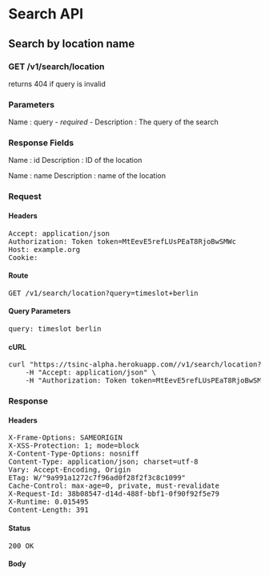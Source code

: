 # Search API

## Search by location name

### GET /v1/search/location

returns 404 if query is invalid



### Parameters

Name : query *- required -*
Description : The query of the search


### Response Fields

Name : id
Description : ID of the location

Name : name
Description : name of the location

### Request

#### Headers

<pre>Accept: application/json
Authorization: Token token=MtEevE5refLUsPEaT8RjoBwSMWc
Host: example.org
Cookie: </pre>

#### Route

<pre>GET /v1/search/location?query=timeslot+berlin</pre>

#### Query Parameters

<pre>query: timeslot berlin</pre>

#### cURL

<pre class="request">curl &quot;https://tsinc-alpha.herokuapp.com//v1/search/location?query=timeslot+berlin&quot; -X GET \
	-H &quot;Accept: application/json&quot; \
	-H &quot;Authorization: Token token=MtEevE5refLUsPEaT8RjoBwSMWc&quot;</pre>

### Response

#### Headers

<pre>X-Frame-Options: SAMEORIGIN
X-XSS-Protection: 1; mode=block
X-Content-Type-Options: nosniff
Content-Type: application/json; charset=utf-8
Vary: Accept-Encoding, Origin
ETag: W/&quot;9a991a1272c7f96ad0f28f2f3c8c1099&quot;
Cache-Control: max-age=0, private, must-revalidate
X-Request-Id: 38b08547-d14d-488f-bbf1-0f90f92f5e79
X-Runtime: 0.015495
Content-Length: 391</pre>

#### Status

<pre>200 OK</pre>

#### Body

```javascript

```
